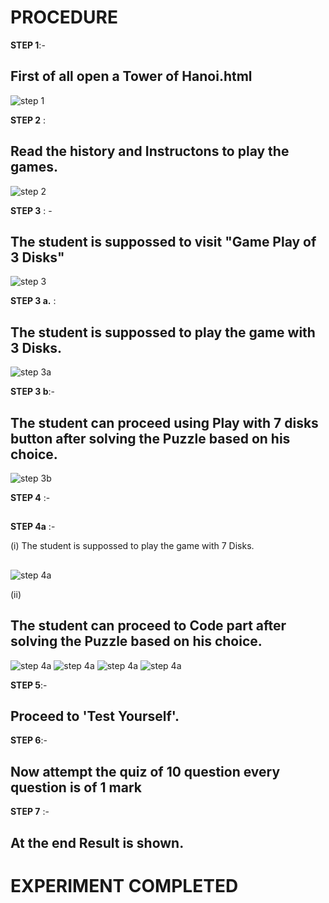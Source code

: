 # PROCEDURE
**STEP 1**:-
## First of all open a Tower of Hanoi.html
![step 1](images/START1.png)

**STEP 2** : 
## Read the history and Instructons to play the games.
![step 2](images/START2.png)

**STEP 3** : - 
## The student is suppossed to visit "Game Play of 3 Disks"
![step 3](images/START1.png)

**STEP 3 a.** :  
## The student is suppossed to play the game with 3 Disks. 
![step 3a](images/START3.png)

**STEP 3 b**:- 
## The student can proceed using Play with 7 disks button after solving the Puzzle based on his choice.
![step 3b](images/START4.png)

**STEP 4** :- 
##

**STEP 4a** :-

(i) The student is suppossed to play the game with 7 Disks.
## 
![step 4a](images/START4a.png)

(ii)
## The student can proceed to Code part after solving the Puzzle based on his choice.
![step 4a](images/START4a1.png)
![step 4a](images/START4a2.png)
![step 4a](images/START4a3.png)
![step 4a](images/START4a4.png)


**STEP 5**:-
## Proceed to 'Test Yourself'.


**STEP 6**:-
## Now attempt the quiz of 10 question every question is of 1 mark


**STEP 7** :- 
## At the end Result is shown.


# EXPERIMENT COMPLETED
